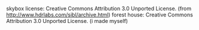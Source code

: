 skybox license: Creative Commons Attribution 3.0 Unported License. (from http://www.hdrlabs.com/sibl/archive.html)
forest house: Creative Commons Attribution 3.0 Unported License. (i made myself)
